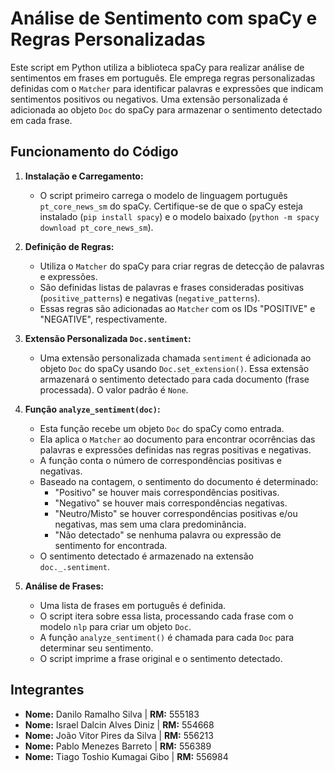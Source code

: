 
# Análise de Sentimento com spaCy e Regras Personalizadas

Este script em Python utiliza a biblioteca spaCy para realizar análise de sentimentos em frases em português. Ele emprega regras personalizadas definidas com o `Matcher` para identificar palavras e expressões que indicam sentimentos positivos ou negativos. Uma extensão personalizada é adicionada ao objeto `Doc` do spaCy para armazenar o sentimento detectado em cada frase.

## Funcionamento do Código

1.  **Instalação e Carregamento:**
    * O script primeiro carrega o modelo de linguagem português `pt_core_news_sm` do spaCy. Certifique-se de que o spaCy esteja instalado (`pip install spacy`) e o modelo baixado (`python -m spacy download pt_core_news_sm`).

2.  **Definição de Regras:**
    * Utiliza o `Matcher` do spaCy para criar regras de detecção de palavras e expressões.
    * São definidas listas de palavras e frases consideradas positivas (`positive_patterns`) e negativas (`negative_patterns`).
    * Essas regras são adicionadas ao `Matcher` com os IDs "POSITIVE" e "NEGATIVE", respectivamente.

3.  **Extensão Personalizada `Doc.sentiment`:**
    * Uma extensão personalizada chamada `sentiment` é adicionada ao objeto `Doc` do spaCy usando `Doc.set_extension()`. Essa extensão armazenará o sentimento detectado para cada documento (frase processada). O valor padrão é `None`.

4.  **Função `analyze_sentiment(doc)`:**
    * Esta função recebe um objeto `Doc` do spaCy como entrada.
    * Ela aplica o `Matcher` ao documento para encontrar ocorrências das palavras e expressões definidas nas regras positivas e negativas.
    * A função conta o número de correspondências positivas e negativas.
    * Baseado na contagem, o sentimento do documento é determinado:
        * "Positivo" se houver mais correspondências positivas.
        * "Negativo" se houver mais correspondências negativas.
        * "Neutro/Misto" se houver correspondências positivas e/ou negativas, mas sem uma clara predominância.
        * "Não detectado" se nenhuma palavra ou expressão de sentimento for encontrada.
    * O sentimento detectado é armazenado na extensão `doc._.sentiment`.

5.  **Análise de Frases:**
    * Uma lista de frases em português é definida.
    * O script itera sobre essa lista, processando cada frase com o modelo `nlp` para criar um objeto `Doc`.
    * A função `analyze_sentiment()` é chamada para cada `Doc` para determinar seu sentimento.
    * O script imprime a frase original e o sentimento detectado.

## Integrantes

* **Nome:** Danilo Ramalho Silva      | **RM:**   555183
* **Nome:** Israel Dalcin Alves Diniz | **RM:**   554668
* **Nome:** João Vitor Pires da Silva | **RM:**   556213
* **Nome:** Pablo Menezes Barreto     | **RM:**   556389
* **Nome:** Tiago Toshio Kumagai Gibo | **RM:**   556984
